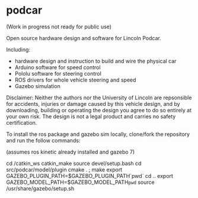 # podcar

(Work in progress not ready for public use)

Open source hardware design and software for Lincoln Podcar.

Including:

- hardware design and instruction to build and wire the physical car
- Arduino software for speed control
- Pololu software for steering control
- ROS drivers for whole vehicle steering and speed
- Gazebo simulation

Disclaimer: Neither the authors nor the University of Lincoln are repsonsible for accidents, injuries or damage caused by this vehicle design, and by downloading, building or operating the design you agree to do so entirely at your own risk.  The design is not a legal product and carries no safety certification.

To install the ros package and gazebo sim locally, clone/fork the repository and run the follow commands:

(assumes ros kinetic already installed and gazebo 7)

cd <install location>/catkin_ws
catkin_make
source devel/setup.bash
cd src/podcar/model/plugin
cmake . ; make
export GAZEBO_PLUGIN_PATH=$GAZEBO_PLUGIN_PATH`pwd`
cd ..
export GAZEBO_MODEL_PATH=$GAZEBO_MODEL_PATH`pwd`
source /usr/share/gazebo/setup.sh
